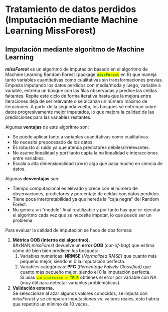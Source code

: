 # Tratamiento de datos perdidos (Imputación mediante Machine Learning MissForest)

## Imputación mediante algoritmo de Machine Learning

_**missForest**_ es un algoritmo de imputación basado en el algoritmo de Machine Learning Random Forest (package <mark style="color:green;">**`missForest`**</mark> en R) que maneja tanto variables cuantitativas como cualitativas sin transformaciones previas. Empieza imputando los datos perdidos con media/moda y luego, variable a variable, entrena un bosque con las filas observadas y predice las celdas faltantes. Repite este ciclo de forma iterativa hasta que la mejora entre iteraciones deja de ser relevante o se alcanza un número máximo de iteraciones. A partir de la segunda vuelta, los bosques se entrenan sobre datos progresivamente mejor imputados, lo que mejora la calidad de las predicciones para las variables restantes.

Algunas **ventajas** de este algoritmo son:

* Se puede aplicar tanto a variables cuantitativas como cualitativas.&#x20;
* No necesita prepocesado de los datos.
* Es robusto al ruido ya que atenúa predictores débiles/irrelevantes.
* No asume linealidad y port tanto capta la no linealidad e interacciones entre variables.
* Escala a alta dimensionalidad (p≫n) algo que pasa mucho en ciencia de datos.

Algunas **desventajas** son:&#x20;

* Tiempo computacional es elevado y crece con el número de observaciones, predictores y porcentaje de celdas con datos perdidos.&#x20;
* Tiene poca interpretabilidad ya que hereda la “caja negra” del Random Forest.
* No genera un “modelo” final reutilizable y por tanto hay que re-ejecutar el algoritmo cada vez que se necesite imputar, lo que puede ser un problema.

Para evaluar la calidad de imputación se hace de dos formas:

1. **Métrica OOB (interna del algoritmo).**\
   &#xNAN;_&#x6D;issForest_ devuelve un **error OOB** (_out-of-bag_) que estima cómo de bien bien predicen los bosques:
   1. Variables numéricas: **NRMSE** (_Normalized RMSE_) que cuanto más pequeño mejor, siendo el 0 la imputación perfecta.&#x20;
   2. Variables categóricas: **PFC** (_Percentage Falsely Classified)_ que cuanto más pequeño mejor, siendo el 0 la imputación perfecta. \
      Si usas <mark style="color:green;">`variablewise = TRUE`</mark> obtienes el error por variable con NA (muy útil para detectar variables problemáticas).
2. **Validación externa.**\
   Se seleccionan al azar algunos valores conocidos, se imputa con _missForest_ y se comparan imputaciones vs. valores reales, esto habría que repetirlo un mínimo de 10 veces.&#x20;
